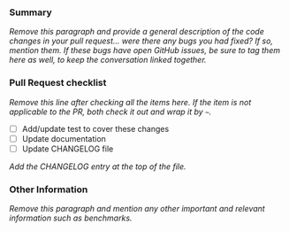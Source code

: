 ### Summary

_Remove this paragraph and provide a general description of the code changes in your pull
request... were there any bugs you had fixed? If so, mention them. If
these bugs have open GitHub issues, be sure to tag them here as well,
to keep the conversation linked together._

### Pull Request checklist

_Remove this line after checking all the items here. If the item is not applicable to the PR, both check it out and wrap it by `~`._

- [ ] Add/update test to cover these changes
- [ ] Update documentation
- [ ] Update CHANGELOG file

_Add the CHANGELOG entry at the top of the file._

### Other Information

_Remove this paragraph and mention any other important and relevant information such as benchmarks._
